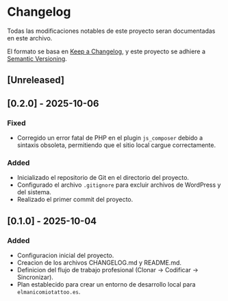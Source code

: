 # Changelog

Todas las modificaciones notables de este proyecto seran documentadas en este archivo.

El formato se basa en [Keep a Changelog](https://keepachangelog.com/en/1.0.0/),
y este proyecto se adhiere a [Semantic Versioning](https://semver.org/spec/v2.0.0.html).

## [Unreleased]

## [0.2.0] - 2025-10-06

### Fixed
- Corregido un error fatal de PHP en el plugin `js_composer` debido a sintaxis obsoleta, permitiendo que el sitio local cargue correctamente.

### Added
- Inicializado el repositorio de Git en el directorio del proyecto.
- Configurado el archivo `.gitignore` para excluir archivos de WordPress y del sistema.
- Realizado el primer commit del proyecto.



## [0.1.0] - 2025-10-04

### Added
- Configuracion inicial del proyecto.
- Creacion de los archivos CHANGELOG.md y README.md.
- Definicion del flujo de trabajo profesional (Clonar -> Codificar -> Sincronizar).
- Plan establecido para crear un entorno de desarrollo local para `elmanicomiotattoo.es`.
